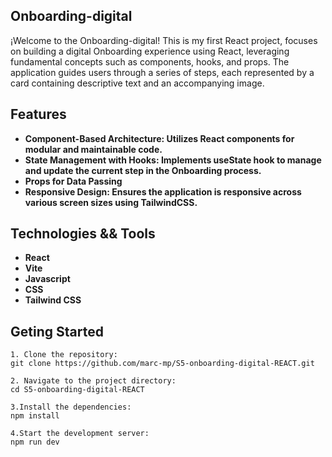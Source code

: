 ## Onboarding-digital


¡Welcome to the Onboarding-digital! This is my first React project, focuses on building a digital Onboarding experience using React, leveraging fundamental concepts such as components, hooks, and props. The application guides users through a series of steps, each represented by a card containing descriptive text and an accompanying image.


## Features

- **Component-Based Architecture: Utilizes React components for modular and maintainable code.**
- **State Management with Hooks: Implements useState hook to manage and update the current step in the Onboarding process.**
- **Props for Data Passing**
- **Responsive Design: Ensures the application is responsive across various screen sizes using TailwindCSS.**



## Technologies && Tools

- **React**
- **Vite**
- **Javascript**
- **CSS**
- **Tailwind CSS**


## Geting Started
```
1. Clone the repository:
git clone https://github.com/marc-mp/S5-onboarding-digital-REACT.git

2. Navigate to the project directory:
cd S5-onboarding-digital-REACT

3.Install the dependencies:
npm install

4.Start the development server:
npm run dev
